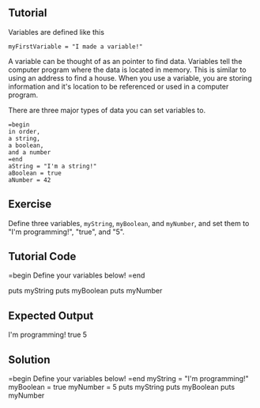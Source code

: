 Tutorial
--------
Variables are defined like this

    myFirstVariable = "I made a variable!"

A variable can be thought of as an pointer to find data. Variables tell the computer program where the data is located in memory. This is similar to using an address to find a house. When you use a variable, you are storing information and it's location to be referenced or used in a computer program. 

There are three major types of data you can set variables to.

    =begin
    in order,
    a string,
    a boolean,
    and a number
    =end
    aString = "I'm a string!"
    aBoolean = true
    aNumber = 42


Exercise
--------

Define three variables, `myString`, `myBoolean`, and `myNumber`, and set them to "I'm programming!", "true", and "5".

Tutorial Code
-------------

=begin
Define your variables below!
=end

puts myString
puts myBoolean
puts myNumber

Expected Output
---------------

I'm programming!
true
5

Solution
--------

=begin
Define your variables below!
=end
myString = "I'm programming!"
myBoolean = true
myNumber = 5
puts myString
puts myBoolean
puts myNumber
